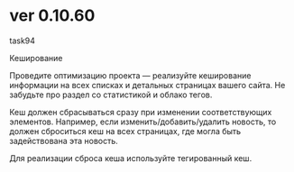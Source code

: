 # ver 0.10.60
task94

Кеширование

Проведите оптимизацию проекта — реализуйте кеширование информации на всех списках и детальных страницах 
вашего сайта. Не забудьте про раздел со статистикой и облако тегов.

Кеш должен сбрасываться сразу при изменении соответствующих элементов. Например, если изменить/добавить/удалить новость,
 то должен сброситься кеш на всех страницах, где могла быть задействована эта новость.

Для реализации сброса кеша используйте тегированный кеш.
